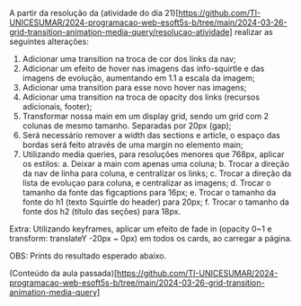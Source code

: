 A partir da resolução da (atividade do dia 21)[https://github.com/TI-UNICESUMAR/2024-programacao-web-esoft5s-b/tree/main/2024-03-26-grid-transition-animation-media-query/resolucao-atividade] realizar as seguintes alterações:

1. Adicionar uma transition na troca de cor dos links da nav;
2. Adicionar um efeito de hover nas imagens das info-squirtle e das imagens de evolução, aumentando em 1.1 a escala da imagem;
3. Adicionar uma transition para esse novo hover nas imagens;
4. Adicionar uma transition na troca de opacity dos links (recursos adicionais, footer);
5. Transformar nossa main em um display grid, sendo um grid com 2 colunas de mesmo tamanho. Separadas por 20px (gap);
6. Será necessário remover a width das sections e article, o espaço das bordas será feito através de uma margin no elemento main;
7. Utilizando media queries, para resoluções menores que 768px, aplicar os estilos:
   a. Deixar a main com apenas uma coluna;
   b. Trocar a direção da nav de linha para coluna, e centralizar os links;
   c. Trocar a direção da lista de evoluçao para coluna, e centralizar as imagens;
   d. Trocar o tamanho da fonte das figcaptions para 16px;
   e. Trocar o tamanho da fonte do h1 (texto Squirtle do header) para 20px;
   f. Trocar o tamanho da fonte dos h2 (título das seções) para 18px.

Extra: Utilizando keyframes, aplicar um efeito de fade in (opacity 0~1 e transform: translateY -20px ~ 0px) em todos os cards, ao carregar a página.

OBS: Prints do resultado esperado abaixo.

(Conteúdo da aula passada)[https://github.com/TI-UNICESUMAR/2024-programacao-web-esoft5s-b/tree/main/2024-03-26-grid-transition-animation-media-query]
